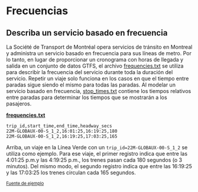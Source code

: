 # Frecuencias

## Describa un servicio basado en frecuencia 
 
 La Société de Transport de Montréal opera servicios de tránsito en Montreal y administra un servicio basado en frecuencia para sus líneas de metro. Por lo tanto, en lugar de proporcionar un cronograma con horas de llegada y salida en un conjunto de datos GTFS, el archivo [frequencies.txt](../../reference/#frequenciestxt) se utiliza para describir la frecuencia del servicio durante toda la duración del servicio. Repetir un viaje solo funciona en los casos en que el tiempo entre paradas sigue siendo el mismo para todas las paradas. Al modelar un servicio basado en frecuencia, [stop_times.txt](../../reference/#stop_timestxt) contiene los tiempos relativos entre paradas para determinar los tiempos que se mostrarán a los pasajeros. 
 
 [**frequencies.txt**](../../reference/#frequenciestxt) 
 
```
trip_id,start_time,end_time,headway_secs
22M-GLOBAUX-00-S_1_2,16:01:25,16:19:25,180
22M-GLOBAUX-00-S_1_2,16:19:25,17:03:25,165
```
 
 Arriba, un viaje en la Línea Verde con un `trip_id=22M-GLOBAUX-00-S_1_2` se utiliza como ejemplo. Para ese viaje, el primer registro indica que entre las 4:01:25 p.m.y las 4:19:25 p.m., los trenes pasan cada 180 segundos (o 3 minutos). Del mismo modo, el segundo registro indica que entre las 16:19:25 y las 17:03:25 los trenes circulan cada 165 segundos. 
 
 
 
 <sup>[Fuente de ejemplo](https://www.stm.info/en/about/developers)</sup>